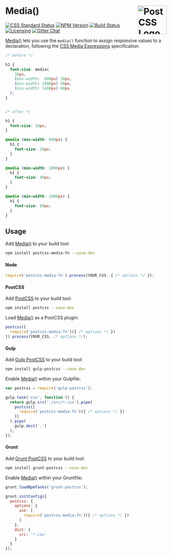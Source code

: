 # Media() [<img src="https://postcss.github.io/postcss/logo.svg" alt="PostCSS Logo" width="90" height="90" align="right">][postcss]

[![CSS Standard Status][css-img]][css-url]
[![NPM Version][npm-img]][npm-url]
[![Build Status][cli-img]][cli-url]
[![Licensing][lic-img]][lic-url]
[![Gitter Chat][git-img]][git-url]

[Media()] lets you use the `media()` function to assign responsive values to a declaration, following the [CSS Media Expressions] specification.

```css
/* before */

h1 {
  font-size: media(
    16px,
    (min-width:  600px) 20px,
    (min-width: 1000px) 40px,
    (min-width: 1400px) 60px
  );
}


/* after */

h1 {
  font-size: 16px;
}

@media (min-width: 600px) {
  h1 {
    font-size: 20px;
  }
}

@media (min-width: 1000px) {
  h1 {
    font-size: 40px;
  }
}

@media (min-width: 1400px) {
  h1 {
    font-size: 60px;
  }
}
```

## Usage

Add [Media()] to your build tool:

```bash
npm install postcss-media-fn --save-dev
```

#### Node

```js
require('postcss-media-fn').process(YOUR_CSS, { /* options */ });
```

#### PostCSS

Add [PostCSS] to your build tool:

```bash
npm install postcss --save-dev
```

Load [Media()] as a PostCSS plugin:

```js
postcss([
  require('postcss-media-fn')({ /* options */ })
]).process(YOUR_CSS, /* options */);
```

#### Gulp

Add [Gulp PostCSS] to your build tool:

```bash
npm install gulp-postcss --save-dev
```

Enable [Media()] within your Gulpfile:

```js
var postcss = require('gulp-postcss');

gulp.task('css', function () {
  return gulp.src('./src/*.css').pipe(
    postcss([
      require('postcss-media-fn')({ /* options */ })
    ])
  ).pipe(
    gulp.dest('.')
  );
});
```

#### Grunt

Add [Grunt PostCSS] to your build tool:

```bash
npm install grunt-postcss --save-dev
```

Enable [Media()] within your Gruntfile:

```js
grunt.loadNpmTasks('grunt-postcss');

grunt.initConfig({
  postcss: {
    options: {
      use: [
        require('postcss-media-fn')({ /* options */ })
      ]
    },
    dist: {
      src: '*.css'
    }
  }
});
```

[cli-url]: https://travis-ci.org/jonathantneal/postcss-media-fn
[cli-img]: https://img.shields.io/travis/jonathantneal/postcss-media-fn.svg
[css-img]: https://jonathantneal.github.io/css-db/badge/media-expressions.svg
[css-url]: https://jonathantneal.github.io/css-db/#media-expressions
[git-url]: https://gitter.im/postcss/postcss
[git-img]: https://img.shields.io/badge/chat-gitter-blue.svg
[lic-url]: LICENSE.md
[lic-img]: https://img.shields.io/npm/l/postcss-media-fn.svg
[npm-url]: https://www.npmjs.com/package/postcss-media-fn
[npm-img]: https://img.shields.io/npm/v/postcss-media-fn.svg

[CSS Media Expressions]: https://jonathantneal.github.io/media-expressions-spec/
[Gulp PostCSS]: https://github.com/postcss/gulp-postcss
[Grunt PostCSS]: https://github.com/nDmitry/grunt-postcss
[Media()]: https://github.com/jonathantneal/postcss-media-fn
[PostCSS]: https://github.com/postcss/postcss

